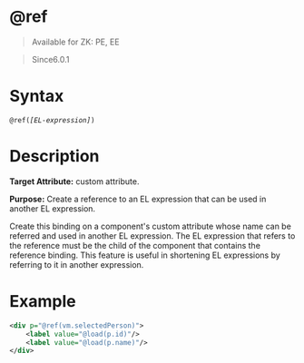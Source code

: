 # @ref
> Available for ZK: PE, EE

> Since6.0.1

Syntax
======

`@ref(`*`[EL-expression]`*`) `

Description
===========

**Target Attribute:** custom attribute.

**Purpose:** Create a reference to an EL expression that can be used in another EL expression.

Create this binding on a component's custom attribute whose name can be referred and used in another EL expression. The EL expression that refers to the reference must be the child of the component that contains the reference binding. This feature is useful in shortening EL expressions by referring to it in another expression.

Example
=======

```xml
<div p="@ref(vm.selectedPerson)">
    <label value="@load(p.id)"/>
    <label value="@load(p.name)"/>
</div>
```
